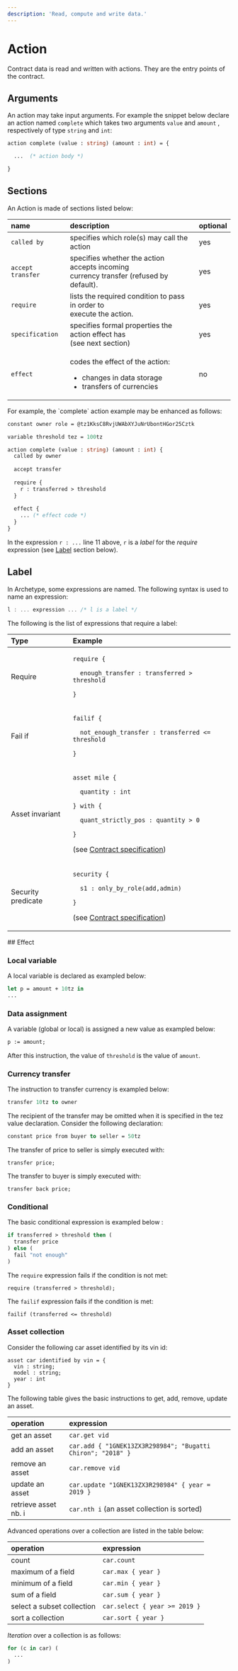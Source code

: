 ```yaml
---
description: 'Read, compute and write data.'
---
```


# Action

Contract data is read and written with actions. They are the entry points of the contract.

## Arguments

An action may take input arguments. For example the snippet below declare an action named `complete` which takes two arguments `value` and `amount` , respectively of type `string` and `int`:

```ocaml
action complete (value : string) (amount : int) = {

  ...  (* action body *)

}
```

## Sections

An Action is made of sections listed below:

<table>
  <thead>
    <tr>
      <th style="text-align:left">name</th>
      <th style="text-align:left">description</th>
      <th style="text-align:left">optional</th>
    </tr>
  </thead>
  <tbody>
    <tr>
      <td style="text-align:left"><code>called by</code>
      </td>
      <td style="text-align:left">specifies which role(s) may call the action</td>
      <td style="text-align:left">yes</td>
    </tr>
    <tr>
      <td style="text-align:left"><code>accept transfer</code>
      </td>
      <td style="text-align:left">specifies whether the action accepts incoming
        <br />currency transfer (refused by default).</td>
      <td style="text-align:left">yes</td>
    </tr>
    <tr>
      <td style="text-align:left"><code>require</code>
      </td>
      <td style="text-align:left">lists the required condition to pass in order to
        <br />execute the action.</td>
      <td style="text-align:left">yes</td>
    </tr>
    <tr>
      <td style="text-align:left"><code>specification</code>
      </td>
      <td style="text-align:left">specifies formal properties the action effect has
        <br />(see next section)</td>
      <td style="text-align:left">yes</td>
    </tr>
    <tr>
      <td style="text-align:left"><code>effect</code>
      </td>
      <td style="text-align:left">
        <p>codes the effect of the action:</p>
        <ul>
          <li>changes in data storage</li>
          <li>transfers of currencies</li>
        </ul>
      </td>
      <td style="text-align:left">no</td>
    </tr>
  </tbody>
</table>For example, the `complete` action example may be enhanced as follows:

```ocaml
constant owner role = @tz1KksC8RvjUWAbXYJuNrUbontHGor25Cztk

variable threshold tez = 100tz

action complete (value : string) (amount : int) {
  called by owner
  
  accept transfer
  
  require {
    r : transferred > threshold
  }
  
  effect {
    ... (* effect code *)
  }
}
```

In the expression `r : ...` line 11 above, `r` is a _label_ for the _require_ expression \(see [Label](action.md#label) section below\).

## Label

In Archetype, some expressions are named. The following syntax is used to name an expression:

```cpp
l : ... expression ... /* l is a label */
```

The following is the list of expressions that require a label:

<table>
  <thead>
    <tr>
      <th style="text-align:left">Type</th>
      <th style="text-align:left">Example</th>
    </tr>
  </thead>
  <tbody>
    <tr>
      <td style="text-align:left">Require</td>
      <td style="text-align:left">
        <p><code>require {</code>
        </p>
        <p><code>  enough_transfer : transferred &gt; threshold</code>
        </p>
        <p><code>}</code>
        </p>
      </td>
    </tr>
    <tr>
      <td style="text-align:left">Fail if</td>
      <td style="text-align:left">
        <p><code>failif {</code>
        </p>
        <p><code>  not_enough_transfer : transferred &lt;= threshold</code>
        </p>
        <p><code>}</code>
        </p>
      </td>
    </tr>
    <tr>
      <td style="text-align:left">Asset invariant</td>
      <td style="text-align:left">
        <p><code>asset mile {</code>
        </p>
        <p><code>  quantity : int</code>
        </p>
        <p><code>} with {</code>
        </p>
        <p><code>  quant_strictly_pos : quantity &gt; 0</code>
        </p>
        <p><code>}</code>
        </p>
        <p>(see <a href="contract-specification.md">Contract specification</a>)</p>
      </td>
    </tr>
    <tr>
      <td style="text-align:left">Security predicate</td>
      <td style="text-align:left">
        <p><code>security {</code>
        </p>
        <p><code>  s1 : only_by_role(add,admin)</code>
        </p>
        <p><code>}</code>
        </p>
        <p>(see <a href="contract-specification.md">Contract specification</a>)</p>
      </td>
    </tr>
  </tbody>
</table>## Effect

### Local variable 

A local variable is declared as exampled below:

```ocaml
let p = amount + 10tz in
...
```

### Data assignment

A variable \(global or local\) is assigned a new value as exampled below:

```ocaml
p := amount;
```

After this instruction, the value of `threshold` is the value of `amount`.

### Currency transfer

The instruction to transfer currency is exampled below:

```ocaml
transfer 10tz to owner
```

The recipient of the transfer may be omitted when it is specified in the tez value declaration. Consider the following declaration:

```ocaml
constant price from buyer to seller = 50tz
```

The transfer of price to seller is simply executed with:

```text
transfer price;
```

The transfer to buyer is simply executed with:

```text
transfer back price;
```

### Conditional

The basic conditional expression is exampled below :

```ocaml
if transferred > threshold then (
  transfer price
) else (
  fail "not enough"
)
```

The `require` expression fails if the condition is not met:

```text
require (transferred > threshold);
```

The `failif` expression fails if the condition is met:

```text
failif (transferred <= threshold)
```

### Asset collection

Consider the following car asset identified by its vin id:

```text
asset car identified by vin = {
  vin : string;
  model : string;
  year : int
}
```

The following table gives the basic instructions to get, add, remove, update an asset. 

| operation | expression |
| :--- | :--- |
| get an asset | `car.get vid` |
| add an asset | `car.add { "1GNEK13ZX3R298984"; "Bugatti Chiron"; "2018" }`  |
| remove an asset | `car.remove vid` |
| update an asset | `car.update "1GNEK13ZX3R298984" { year = 2019 }` |
| retrieve asset nb. i | `car.nth i` \(an asset collection is sorted\) |

Advanced operations over a collection are listed in the table below:

| operation | expression |
| :--- | :--- |
| count | `car.count`  |
| maximum of a field | `car.max { year }` |
| minimum of a field | `car.min { year }` |
| sum of a field | `car.sum { year }` |
| select a subset collection | `car.select { year >= 2019 }`  |
| sort a collection | `car.sort { year }` |

_Iteration_ over a collection is as follows:

```ocaml
for (c in car) (
  ...
)
```



